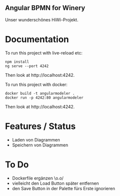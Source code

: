 ## Angular BPMN for Winery
Unser wunderschönes HiWi-Projekt.


# Documentation


To run this project with live-reload etc: 
 
    npm install
    ng serve --port 4242 
    
Then look at http://localhost:4242. 


To run this project with docker:

    docker build -t angularmodeler .
    docker run -p 4242:80 angularmodeler

Then look at http://localhost:4242.

# Features / Status

- Laden von Diagrammen
- Speichern von Diagrammen


# To Do

-  Dockerfile ergänzen \o.o/
-  vielleicht den Load Button später entfernen
-  den Save Button in der Palette fürs Erste ignorieren
